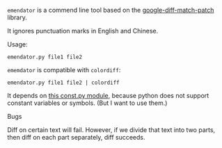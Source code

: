 `emendator` is a commend line tool based on the [google-diff-match-patch][dmp] library.

[dmp]: https://code.google.com/p/google-diff-match-patch/

It ignores punctuation marks in English and Chinese.

Usage:

    emendator.py file1 file2

`ememdator` is compatible with `colordiff`:

    emendator.py file1 file2 | colordiff

It depends on [this const.py module][const], because python does not support constant variables or symbols.
(But I want to use them.)

[const]: https://gitcafe.com/weakish/whci/blob/master/const.py

Bugs

Diff on certain text will fail.
However, if we divide that text into two parts, then diff on each part separately, diff succeeds.


